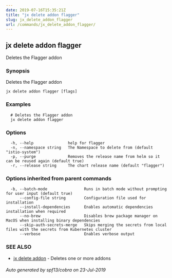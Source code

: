 ```yaml
---
date: 2019-07-16T15:35:21Z
title: "jx delete addon flagger"
slug: jx_delete_addon_flagger
url: /commands/jx_delete_addon_flagger/
---
```

## jx delete addon flagger

Deletes the Flagger addon

### Synopsis

Deletes the Flagger addon

```
jx delete addon flagger [flags]
```

### Examples

```
  # Deletes the Flagger addon
  jx delete addon flagger
```

### Options

```
  -h, --help               help for flagger
  -n, --namespace string   The Namespace to delete from (default "istio-system")
  -p, --purge              Removes the release name from helm so it can be reused again (default true)
  -r, --release string     The chart release name (default "flagger")
```

### Options inherited from parent commands

```
  -b, --batch-mode                Runs in batch mode without prompting for user input (default true)
      --config-file string        Configuration file used for installation
      --install-dependencies      Enables automatic dependencies installation when required
      --no-brew                   Disables brew package manager on MacOS when installing binary dependencies
      --skip-auth-secrets-merge   Skips merging the secrets from local files with the secrets from Kubernetes cluster
      --verbose                   Enables verbose output
```

### SEE ALSO

* [jx delete addon](/commands/jx_delete_addon/)	 - Deletes one or more addons

###### Auto generated by spf13/cobra on 23-Jul-2019

